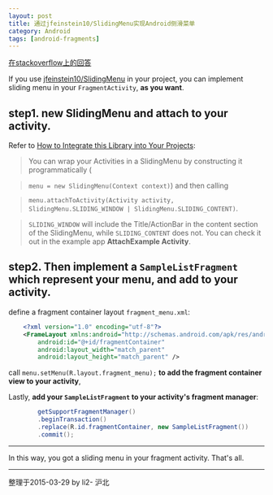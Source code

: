 ```yaml
---
layout: post
title: 通过jfeinstein10/SlidingMenu实现Android侧滑菜单
category: Android
tags: [android-fragments]
---
```


[在stackoverflow上的回答](http://stackoverflow.com/a/29326687/2722270)

If you use [jfeinstein10/SlidingMenu](https://github.com/jfeinstein10/SlidingMenu) in your project, you can implement sliding menu in your `FragmentActivity`, **as you want**.

## step1. new SlidingMenu and attach to your activity.

Refer to [How to Integrate this Library into Your Projects](https://github.com/jfeinstein10/SlidingMenu#how-to-integrate-this-library-into-your-projects):

> You can wrap your Activities in a SlidingMenu by constructing it programmatically (

>`menu = new SlidingMenu(Context context)`) and then calling

> `menu.attachToActivity(Activity activity, SlidingMenu.SLIDING_WINDOW | SlidingMenu.SLIDING_CONTENT)`.

> `SLIDING_WINDOW` will include the Title/ActionBar in the content section of the SlidingMenu, while
> `SLIDING_CONTENT` does not. 
> You can check it out in the example app **AttachExample Activity**.

## step2. Then implement a `SampleListFragment` which represent your menu, and add to your activity.

define a fragment container layout `fragment_menu.xml`:

<!-- more -->

```xml
    <?xml version="1.0" encoding="utf-8"?>
    <FrameLayout xmlns:android="http://schemas.android.com/apk/res/android"
        android:id="@+id/fragmentContainer"
        android:layout_width="match_parent"
        android:layout_height="match_parent" />
```

call `menu.setMenu(R.layout.fragment_menu);` **to add the fragment container view to your activity**,

Lastly, **add your `SampleListFragment` to your activity's fragment manager**:

```java
		getSupportFragmentManager()
		.beginTransaction()
		.replace(R.id.fragmentContainer, new SampleListFragment())
		.commit();
```

------

In this way, you got a sliding menu in your fragment activity.
That's all.

---

整理于2015-03-29
by li2- 沪北
